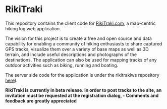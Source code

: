 # RikiTraki

This repository contains the client code for [RikiTraki.com](http://rikitraki.com), a map-centric hiking log web application. 

The vision for this project is to create a free and open source and data capability for enabling a community of hiking enthusiasts to share captured GPS tracks, visualize them over a variety of base maps as well as 3D terrain, and include useful descriptions and photographs of the destinations. The application can also be used for mapping tracks of any outdoor activities such as biking, running and boating.

The server side code for the application is under the rikitrakiws repository [here](https://github.com/jimmyangel/rikitrakiws)).

**RikiTraki is currently in beta release. In order to post tracks to the site, an invitation must be requested at the registration dialog, - Comments and feedback are greatly appreciated** 